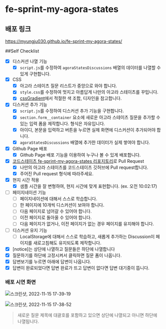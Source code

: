 # fe-sprint-my-agora-states

## 배포 링크

https://myungju030.github.io/fe-sprint-my-agora-states/

##Self Checklist


- [x] 디스커션 나열 기능
    - [x] `script.js`를 수정하여 `agoraStatesDiscussions` 배열의 데이터를 나열할 수 있게 구현합니다.
- [x] CSS
    - [x] 아고라 스테이츠 질문 리스트가 중앙으로 와야 합니다.
    - [x] `style.css`를 수정하여 멋지고 아름답게 나만의 아고라 스테이츠를 꾸밉니다.
    - [x] [cssGradient](https://cssgradient.io/)에서 적절한 색 조합, 디자인을 참고합니다.
- [x] 디스커션 추가 기능
    - [x] `script.js`를 수정하여 디스커션 추가 기능을 구현합니다.
    - [x] `section.form__container` 요소에 새로운 아고라 스테이츠 질문을 추가할 수 있는 입력 폼을 제작합니다. 형식은 자유입니다.
    - [x] 아이디, 본문을 입력하고 버튼을 누르면 실제 화면에 디스커션이 추가되어야 합니다.
    - [x] `agoraStatesDiscussions` 배열에 추가한 데이터가 실제 쌓여야 합니다.
- [x] Github Page 배포
  - [x] Github Page 배포 기능을 이용하여 누구나 볼 수 있게 배포합니다.
- [x] [코드스테이츠 fe-sprint-my-agora-states 리포지토리](https://github.com/codestates-seb/fe-sprint-my-agora-states)로 Pull Request
  - [x] 나만의 아고라 스테이츠를 코드스테이츠 깃허브에 Pull request합니다.
  - [x] 주어진 Pull request 형식에 따라주세요.
- [x] 현지 시간 적용
    - [x] 샘플 시간을 잘 변형하여, 현지 시간에 맞게 표현합니다. (ex. 오전 10:02:17)
- [ ] 페이지네이션 기능
    - [ ] 페이지네이션에 대해서 스스로 학습합니다.
    - [ ] 한 페이지에 10개씩 디스커션이 보여야 합니다.
    - [ ] 다음 페이지로 넘어갈 수 있어야 합니다.
    - [ ] 이전 페이지로 돌아올 수 있어야 합니다.
    - [ ] 다음 페이지가 없거나, 이전 페이지가 없는 경우 페이지를 유지해야 합니다.
- [ ] 디스커션 유지 기능
    - [ ] LocalStorage에 대해서 스스로 학습하고, 새롭게 추가하는 Discussion이 페이지를 새로고침해도 유지되도록 제작합니다.
- [x] [notice]는 상단에 나열하고 질문들은 하단에 나열합니다
- [x] 질문하기를 하단에 고정시켜서 클릭하면 질문 폼이 나옵니다.
- [x] 답변보기를 누르면 아래에 답변이 나옵니다.
- [x] 답변이 완료되었다면 답변 완료가 뜨고 답변이 없다면 답변 대기중이 뜹니다. 

### 배포 시연 화면

![스크린샷, 2022-11-15 17-39-19](https://user-images.githubusercontent.com/96197310/201871100-eeb1ce22-3ff1-42a9-a45c-4aca367fccae.png)

![스크린샷, 2022-11-15 17-38-52](https://user-images.githubusercontent.com/96197310/201871132-32a5199f-47eb-4d35-a468-2c26eac5c50f.png)

> 새로운 질문 제목에 대괄호를 포함하고 있으면 상단에 나열되고 아니면 하단에 나열됩니다. 

